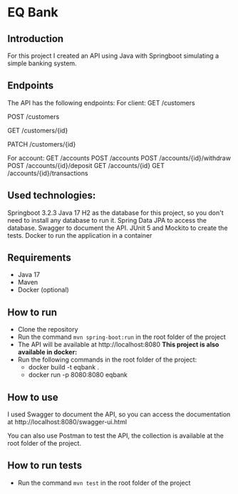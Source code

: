 
# EQ Bank

  

## Introduction

For this project I created an API using Java with Springboot simulating a simple banking system.

## Endpoints

The API has the following endpoints:
For client:
GET /customers

POST /customers

GET /customers/{id}

PATCH /customers/{id}

For account:
GET /accounts
POST /accounts
POST /accounts/{id}/withdraw
POST /accounts/{id}/deposit
GET /accounts/{id}
GET /accounts/{id}/transactions

## Used technologies: 
Springboot 3.2.3
Java 17
H2 as the database for this project, so you don't need to install any database to run it.
Spring Data JPA to access the database.
Swagger to document the API.
JUnit 5 and Mockito to create the tests.
Docker to run the application in a container
  
## Requirements

- Java 17
- Maven
- Docker (optional)

## How to run

 - Clone the repository
 - Run the command `mvn spring-boot:run` in the root folder of the project
 - The API will be available at http://localhost:8080
**This project is also available in docker:**
 - Run the following commands in the root folder of the project:
	 - docker build -t eqbank . 	
	 - docker run -p 8080:8080 eqbank

  

## How to use

I used Swagger to document the API, so you can access the documentation at http://localhost:8080/swagger-ui.html

You can also use Postman to test the API, the collection is available at the root folder of the project.
  
## How to run tests

- Run the command `mvn test` in the root folder of the project

